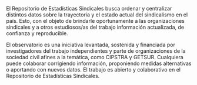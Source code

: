 El Repositorio de Estadísticas Sindicales busca ordenar y centralizar distintos datos sobre la trayectoria y el estado actual del sindicalismo en el país. Esto, con el objeto de brindarle oportunamente a las organizaciones sindicales y a otros estudiosos/as del trabajo información actualizada, de confianza y reproducible.

El observatorio es una iniciativa levantada, sostenida y financiada por investigadores del trabajo independientes y parte de organizaciones de la sociedad civil afines a la temática, como CIPSTRA y GETSUR. Cualquiera puede colaborar corrigiendo información, proponiendo medidas alternativas o aportando con nuevos datos. El trabajo es abierto y colaborativo en el Repositorio de Estadísticas Sindicales.
